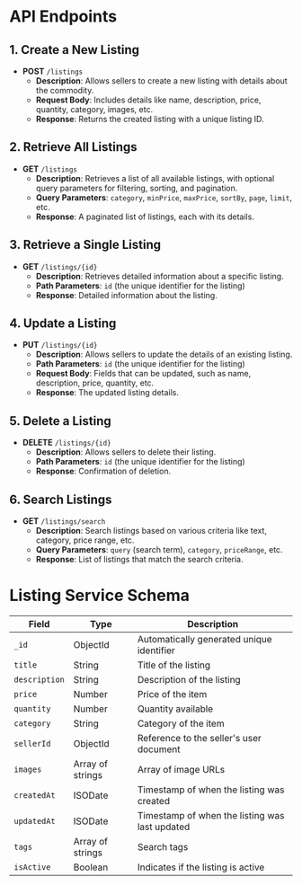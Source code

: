 # API Endpoints

## 1. Create a New Listing

- **POST** `/listings`
  - **Description**: Allows sellers to create a new listing with details about the commodity.
  - **Request Body**: Includes details like name, description, price, quantity, category, images, etc.
  - **Response**: Returns the created listing with a unique listing ID.

## 2. Retrieve All Listings

- **GET** `/listings`
  - **Description**: Retrieves a list of all available listings, with optional query parameters for filtering, sorting, and pagination.
  - **Query Parameters**: `category`, `minPrice`, `maxPrice`, `sortBy`, `page`, `limit`, etc.
  - **Response**: A paginated list of listings, each with its details.

## 3. Retrieve a Single Listing

- **GET** `/listings/{id}`
  - **Description**: Retrieves detailed information about a specific listing.
  - **Path Parameters**: `id` (the unique identifier for the listing)
  - **Response**: Detailed information about the listing.

## 4. Update a Listing

- **PUT** `/listings/{id}`
  - **Description**: Allows sellers to update the details of an existing listing.
  - **Path Parameters**: `id` (the unique identifier for the listing)
  - **Request Body**: Fields that can be updated, such as name, description, price, quantity, etc.
  - **Response**: The updated listing details.

## 5. Delete a Listing

- **DELETE** `/listings/{id}`
  - **Description**: Allows sellers to delete their listing.
  - **Path Parameters**: `id` (the unique identifier for the listing)
  - **Response**: Confirmation of deletion.

## 6. Search Listings

- **GET** `/listings/search`
  - **Description**: Search listings based on various criteria like text, category, price range, etc.
  - **Query Parameters**: `query` (search term), `category`, `priceRange`, etc.
  - **Response**: List of listings that match the search criteria.



# Listing Service Schema

| Field        | Type                          | Description                                             |
|--------------|-------------------------------|---------------------------------------------------------|
| `_id`        | ObjectId                      | Automatically generated unique identifier               |
| `title`      | String                        | Title of the listing                                    |
| `description`| String                        | Description of the listing                              |
| `price`      | Number                        | Price of the item                                       |
| `quantity`   | Number                        | Quantity available                                      |
| `category`   | String                        | Category of the item                                    |
| `sellerId`   | ObjectId                      | Reference to the seller's user document                 |
| `images`     | Array of strings              | Array of image URLs                                     |
| `createdAt`  | ISODate                       | Timestamp of when the listing was created               |
| `updatedAt`  | ISODate                       | Timestamp of when the listing was last updated          |
| `tags`       | Array of strings              | Search tags                                             |
| `isActive`   | Boolean                       | Indicates if the listing is active                      |
